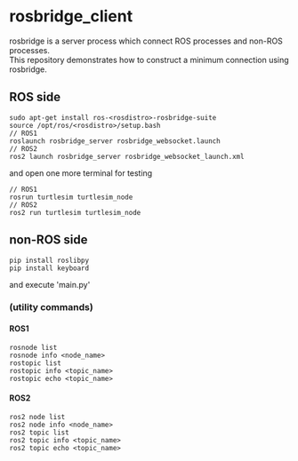 # rosbridge_client

rosbridge is a server process which connect ROS processes and non-ROS processes.  
This repository demonstrates how to construct a minimum connection using rosbridge.  

## ROS side
```
sudo apt-get install ros-<rosdistro>-rosbridge-suite
source /opt/ros/<rosdistro>/setup.bash
// ROS1
roslaunch rosbridge_server rosbridge_websocket.launch
// ROS2
ros2 launch rosbridge_server rosbridge_websocket_launch.xml
```
and open one more terminal for testing
```
// ROS1
rosrun turtlesim turtlesim_node
// ROS2
ros2 run turtlesim turtlesim_node
```

## non-ROS side
```
pip install roslibpy
pip install keyboard
```
and execute 'main.py'

### (utility commands)
#### ROS1
```
rosnode list
rosnode info <node_name>
rostopic list
rostopic info <topic_name>
rostopic echo <topic_name>
```
#### ROS2
```
ros2 node list
ros2 node info <node_name>
ros2 topic list
ros2 topic info <topic_name>
ros2 topic echo <topic_name>
```